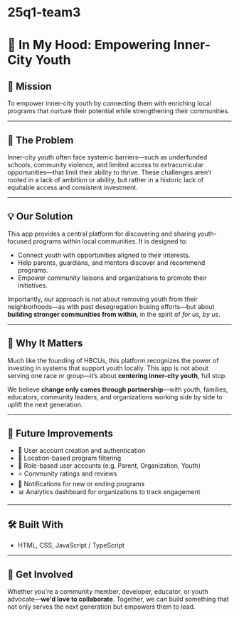 # 25q1-team3
# 🌟 In My Hood: Empowering Inner-City Youth

## 🎯 Mission

To empower inner-city youth by connecting them with enriching local programs that nurture their potential while strengthening their communities.

---

## 🧩 The Problem

Inner-city youth often face systemic barriers—such as underfunded schools, community violence, and limited access to extracurricular opportunities—that limit their ability to thrive. These challenges aren’t rooted in a lack of ambition or ability, but rather in a historic lack of equitable access and consistent investment.

---

## 💡 Our Solution

This app provides a central platform for discovering and sharing youth-focused programs within local communities. It is designed to:

- Connect youth with opportunities aligned to their interests.
- Help parents, guardians, and mentors discover and recommend programs.
- Empower community liaisons and organizations to promote their initiatives.

Importantly, our approach is not about removing youth from their neighborhoods—as with past desegregation busing efforts—but about **building stronger communities from within**, in the spirit of *for us, by us*.

---

## 🤝 Why It Matters

Much like the founding of HBCUs, this platform recognizes the power of investing in systems that support youth locally. This app is not about serving one race or group—it’s about **centering inner-city youth**, full stop.

We believe **change only comes through partnership**—with youth, families, educators, community leaders, and organizations working side by side to uplift the next generation.

---

## 🚀 Future Improvements

- 🔐 User account creation and authentication
- 📍 Location-based program filtering
- 👥 Role-based user accounts (e.g. Parent, Organization, Youth)
- ⭐ Community ratings and reviews
- 🔔 Notifications for new or ending programs
- 📊 Analytics dashboard for organizations to track engagement

---

## 🛠 Built With

- HTML, CSS, JavaScript / TypeScript

---

## 🤲 Get Involved

Whether you're a community member, developer, educator, or youth advocate—**we'd love to collaborate**. Together, we can build something that not only serves the next generation but empowers them to lead.
